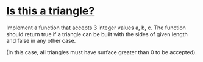 # [Is this a triangle?](https://www.codewars.com/kata/56606694ec01347ce800001b)

Implement a function that accepts 3 integer values a, b, c. The function should return true if a triangle can be built with the sides of given length and false in any other case.

(In this case, all triangles must have surface greater than 0 to be accepted).